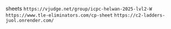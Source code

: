 sheets 
`https://vjudge.net/group/icpc-helwan-2025-lvl2-W`
`https://www.tle-eliminators.com/cp-sheet`
`https://c2-ladders-juol.onrender.com/`
